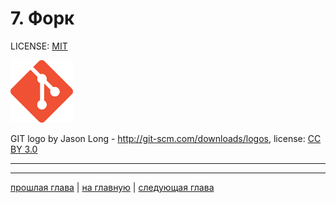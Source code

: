 # 7. Форк

LICENSE: [MIT](./license.md)

<img src="./img/git_logo.png" width="100"/>

GIT logo by Jason Long - <http://git-scm.com/downloads/logos>, license: [CC BY 3.0](https://creativecommons.org/licenses/by/3.0)

---


---
[прошлая глава](./conflicts.md) | [на главную](./README.md) | [следующая глава](./github.md)